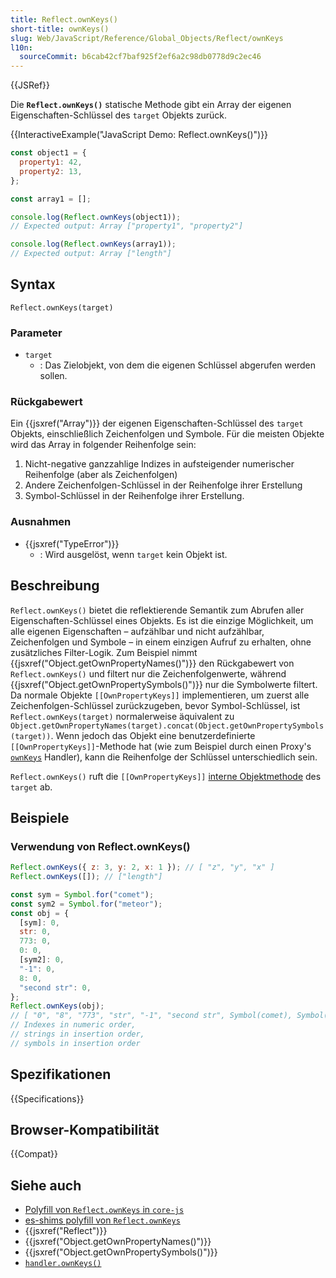 ```yaml
---
title: Reflect.ownKeys()
short-title: ownKeys()
slug: Web/JavaScript/Reference/Global_Objects/Reflect/ownKeys
l10n:
  sourceCommit: b6cab42cf7baf925f2ef6a2c98db0778d9c2ec46
---
```


{{JSRef}}

Die **`Reflect.ownKeys()`** statische Methode gibt ein Array der eigenen Eigenschaften-Schlüssel des `target` Objekts zurück.

{{InteractiveExample("JavaScript Demo: Reflect.ownKeys()")}}

```js interactive-example
const object1 = {
  property1: 42,
  property2: 13,
};

const array1 = [];

console.log(Reflect.ownKeys(object1));
// Expected output: Array ["property1", "property2"]

console.log(Reflect.ownKeys(array1));
// Expected output: Array ["length"]
```

## Syntax

```js-nolint
Reflect.ownKeys(target)
```

### Parameter

- `target`
  - : Das Zielobjekt, von dem die eigenen Schlüssel abgerufen werden sollen.

### Rückgabewert

Ein {{jsxref("Array")}} der eigenen Eigenschaften-Schlüssel des `target` Objekts, einschließlich Zeichenfolgen und Symbole. Für die meisten Objekte wird das Array in folgender Reihenfolge sein:

1. Nicht-negative ganzzahlige Indizes in aufsteigender numerischer Reihenfolge (aber als Zeichenfolgen)
2. Andere Zeichenfolgen-Schlüssel in der Reihenfolge ihrer Erstellung
3. Symbol-Schlüssel in der Reihenfolge ihrer Erstellung.

### Ausnahmen

- {{jsxref("TypeError")}}
  - : Wird ausgelöst, wenn `target` kein Objekt ist.

## Beschreibung

`Reflect.ownKeys()` bietet die reflektierende Semantik zum Abrufen aller Eigenschaften-Schlüssel eines Objekts. Es ist die einzige Möglichkeit, um alle eigenen Eigenschaften – aufzählbar und nicht aufzählbar, Zeichenfolgen und Symbole – in einem einzigen Aufruf zu erhalten, ohne zusätzliches Filter-Logik. Zum Beispiel nimmt {{jsxref("Object.getOwnPropertyNames()")}} den Rückgabewert von `Reflect.ownKeys()` und filtert nur die Zeichenfolgenwerte, während {{jsxref("Object.getOwnPropertySymbols()")}} nur die Symbolwerte filtert. Da normale Objekte `[[OwnPropertyKeys]]` implementieren, um zuerst alle Zeichenfolgen-Schlüssel zurückzugeben, bevor Symbol-Schlüssel, ist `Reflect.ownKeys(target)` normalerweise äquivalent zu `Object.getOwnPropertyNames(target).concat(Object.getOwnPropertySymbols(target))`. Wenn jedoch das Objekt eine benutzerdefinierte `[[OwnPropertyKeys]]`-Methode hat (wie zum Beispiel durch einen Proxy's [`ownKeys`](/de/docs/Web/JavaScript/Reference/Global_Objects/Proxy/Proxy/ownKeys) Handler), kann die Reihenfolge der Schlüssel unterschiedlich sein.

`Reflect.ownKeys()` ruft die `[[OwnPropertyKeys]]` [interne Objektmethode](/de/docs/Web/JavaScript/Reference/Global_Objects/Proxy#object_internal_methods) des `target` ab.

## Beispiele

### Verwendung von Reflect.ownKeys()

```js
Reflect.ownKeys({ z: 3, y: 2, x: 1 }); // [ "z", "y", "x" ]
Reflect.ownKeys([]); // ["length"]

const sym = Symbol.for("comet");
const sym2 = Symbol.for("meteor");
const obj = {
  [sym]: 0,
  str: 0,
  773: 0,
  0: 0,
  [sym2]: 0,
  "-1": 0,
  8: 0,
  "second str": 0,
};
Reflect.ownKeys(obj);
// [ "0", "8", "773", "str", "-1", "second str", Symbol(comet), Symbol(meteor) ]
// Indexes in numeric order,
// strings in insertion order,
// symbols in insertion order
```

## Spezifikationen

{{Specifications}}

## Browser-Kompatibilität

{{Compat}}

## Siehe auch

- [Polyfill von `Reflect.ownKeys` in `core-js`](https://github.com/zloirock/core-js#ecmascript-reflect)
- [es-shims polyfill von `Reflect.ownKeys`](https://www.npmjs.com/package/reflect.ownkeys)
- {{jsxref("Reflect")}}
- {{jsxref("Object.getOwnPropertyNames()")}}
- {{jsxref("Object.getOwnPropertySymbols()")}}
- [`handler.ownKeys()`](/de/docs/Web/JavaScript/Reference/Global_Objects/Proxy/Proxy/ownKeys)
